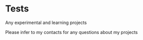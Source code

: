 # Tests
Any experimental and learning projects

Please infer to my contacts for any questions about my projects
